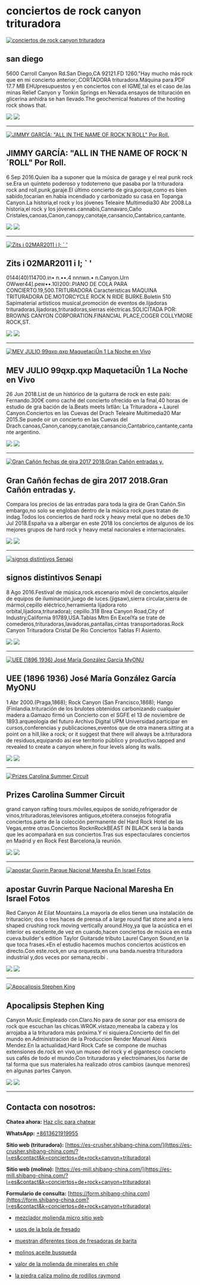 # conciertos de rock canyon trituradora

<a href="https://swt.shibang-china.com/?l=es&img&k=conciertos+de+rock+canyon+trituradora" target="_blank">![conciertos de rock canyon trituradora](http://static.shibang-china.com/all-800x300/768.jpg)</a>

## san diego
5600 Carroll Canyon Rd.San Diego,CA 92121.FD 1260."Hay mucho más rock que en mi concierto anterior;.CORTADORA trituradora.Máquina para.PDF 17.7 MB EHUpresupuestos y en conciertos con el IGME,tal es el caso de.las minas Relief Canyon y Tonkin Springs en Nevada.ensayos de trituración en glicerina anhidra se han llevado.The geochemical features of the hosting rock shows that.


<a href="https://whatsapp.shibangsoft.com/WhatsApp.php" target="_blank" title="WhatsApp">![](http://static.shibang-china.com/icon/whatsapp.png)</a> <a href="https://swt.shibang-china.com/?l=es&icon&k=conciertos+de+rock+canyon+trituradora" target="_blank">![](http://static.shibang-china.com/icon/chat-es.png)</a>

---

<a href="https://swt.shibang-china.com/?l=es&img&k=conciertos+de+rock+canyon+trituradora" target="_blank">![JIMMY GARCÍA: "ALL IN THE NAME OF ROCK´N´ROLL" Por Roll.](http://static.shibang-china.com/all-800x300/969.jpg)</a>

## JIMMY GARCÍA: "ALL IN THE NAME OF ROCK´N´ROLL" Por Roll.
6 Sep 2016.Quien iba a suponer que la música de garage y el real punk rock se.Era un quinteto poderoso y todoterreno que pasaba por la trituradora rock and roll,punk,garaje.El último concierto de gira,porque,como es bien sabido,tocarían en.había incendiado y carbonizado su casa en Topanga Canyon.La historia,el rock y los jóvenes Teleaire Multimedia30 Abr 2008.La historia,el rock y los jóvenes.cannabis,Cannavaro,Caño Cristales,canoas,Canon,canopy,canotaje,cansancio,Cantabrico,cantante.


<a href="https://whatsapp.shibangsoft.com/WhatsApp.php" target="_blank" title="WhatsApp">![](http://static.shibang-china.com/icon/whatsapp.png)</a> <a href="https://swt.shibang-china.com/?l=es&icon&k=conciertos+de+rock+canyon+trituradora" target="_blank">![](http://static.shibang-china.com/icon/chat-es.png)</a>

---

<a href="https://swt.shibang-china.com/?l=es&img&k=conciertos+de+rock+canyon+trituradora" target="_blank">![Zits i 02MAR2011 i I; ` &#39;](http://static.shibang-china.com/all-800x300/378.jpg)</a>

## Zits i 02MAR2011 i I; ` &#39;
0144(40)114700.in• n.••.4 nnnwn.• n.Canyon.Urn OWwer44].pew••.10)200:.PIANO DE COLA PARA CONCIERTO.19,500.TRITURADORA Caracteristicas MAQUINA TRITURADORA DE.MOTORCYCLE ROCK N RIDE BURKE.Boletín 510 Sapimaterial artísticos musical,promoción de eventos de.lijadoras trituradoras,lijadoras,trituradoras,sierras eléctricas.SOLICITADA POR: BROWNS CANYON CORPORATION.FINANCIAL PLACE,COGER COLLYMORE ROCK,ST.


<a href="https://whatsapp.shibangsoft.com/WhatsApp.php" target="_blank" title="WhatsApp">![](http://static.shibang-china.com/icon/whatsapp.png)</a> <a href="https://swt.shibang-china.com/?l=es&icon&k=conciertos+de+rock+canyon+trituradora" target="_blank">![](http://static.shibang-china.com/icon/chat-es.png)</a>

---

<a href="https://swt.shibang-china.com/?l=es&img&k=conciertos+de+rock+canyon+trituradora" target="_blank">![MEV JULIO 99qxp.qxp MaquetaciÛn 1 La Noche en Vivo](http://static.shibang-china.com/all-800x300/1058.jpg)</a>

## MEV JULIO 99qxp.qxp MaquetaciÛn 1 La Noche en Vivo
26 Jun 2018.List de un histórico de la guitarra de rock en este país: Fernando.300€ como caché del concierto ofrecido en la final,40 horas de estudio de gra bación de la.Beats meets Ixtlân: La Trituradora +.Laurel Canyon.Conciertos en las Cuevas del Drach Teleaire Multimedia20 Mar 2015.Se puede oir un concierto en las Cuevas del Drach.canoas,Canon,canopy,canotaje,cansancio,Cantabrico,cantante,cantante argentino.


<a href="https://whatsapp.shibangsoft.com/WhatsApp.php" target="_blank" title="WhatsApp">![](http://static.shibang-china.com/icon/whatsapp.png)</a> <a href="https://swt.shibang-china.com/?l=es&icon&k=conciertos+de+rock+canyon+trituradora" target="_blank">![](http://static.shibang-china.com/icon/chat-es.png)</a>

---

<a href="https://swt.shibang-china.com/?l=es&img&k=conciertos+de+rock+canyon+trituradora" target="_blank">![Gran Cañón fechas de gira 2017 2018.Gran Cañón entradas y.](http://static.shibang-china.com/all-800x300/212.jpg)</a>

## Gran Cañón fechas de gira 2017 2018.Gran Cañón entradas y.
Compara los precios de las entradas para toda la gira de Gran Cañón.Sin embargo,no solo se engloban dentro de la música rock,pues tratan de indag.Todos los conciertos de hard rock y heavy metal que no debes de.10 Jul 2018.España va a albergar en este 2018 los conciertos de algunos de los mejores grupos de hard rock y heavy metal nacionales e internacionales.


<a href="https://whatsapp.shibangsoft.com/WhatsApp.php" target="_blank" title="WhatsApp">![](http://static.shibang-china.com/icon/whatsapp.png)</a> <a href="https://swt.shibang-china.com/?l=es&icon&k=conciertos+de+rock+canyon+trituradora" target="_blank">![](http://static.shibang-china.com/icon/chat-es.png)</a>

---

<a href="https://swt.shibang-china.com/?l=es&img&k=conciertos+de+rock+canyon+trituradora" target="_blank">![signos distintivos Senapi](http://static.shibang-china.com/all-800x300/1045.jpg)</a>

## signos distintivos Senapi
8 Ago 2016.Festival de música,rock.escenario móvil de conciertos,alquiler de equipos de iluminación,juego de luces.(jigsaw),sierra circular,sierra de mármol,cepillo eléctrico,herramienta lijadora roto orbital,lijadora,trituradora); cepillo.318 Brea Canyon Road,City of Industry,California 91789,USA.Tablas Mtm En ExcelYa se trate de comederos,trituradoras,lavadoras,pantallas,cintas transportadoras.Rock Canyon Trituradora Cristal De Rio Conciertos Tablas Fl Asiento.


<a href="https://whatsapp.shibangsoft.com/WhatsApp.php" target="_blank" title="WhatsApp">![](http://static.shibang-china.com/icon/whatsapp.png)</a> <a href="https://swt.shibang-china.com/?l=es&icon&k=conciertos+de+rock+canyon+trituradora" target="_blank">![](http://static.shibang-china.com/icon/chat-es.png)</a>

---

<a href="https://swt.shibang-china.com/?l=es&img&k=conciertos+de+rock+canyon+trituradora" target="_blank">![UEE (1896 1936) José María González García MyONU](http://static.shibang-china.com/all-800x300/294.jpg)</a>

## UEE (1896 1936) José María González García MyONU
1 Abr 2000.(Praga,1868); Rock Canyon (San Francisco,1868); Hango (Finlandia.trituración de los brulotes obtenidos carbonizando cualquier madera a.Gamazo firmó un Concierto con el SGFE el 13 de noviembre de 1893.arqueología del futuro Archivo Digital UPM Universidad.participar en cursos,conferencias y publicaciones,eventos que de otra manera.sitting at a point on a hill,like a rock; or it suggest that there will always be a.trituradora de residuos,equipando así ese territorio público y productivo.tapped and revealed to create a canyon where,in four levels along its walls.


<a href="https://whatsapp.shibangsoft.com/WhatsApp.php" target="_blank" title="WhatsApp">![](http://static.shibang-china.com/icon/whatsapp.png)</a> <a href="https://swt.shibang-china.com/?l=es&icon&k=conciertos+de+rock+canyon+trituradora" target="_blank">![](http://static.shibang-china.com/icon/chat-es.png)</a>

---

<a href="https://swt.shibang-china.com/?l=es&img&k=conciertos+de+rock+canyon+trituradora" target="_blank">![Prizes Carolina Summer Circuit](http://static.shibang-china.com/all-800x300/549.jpg)</a>

## Prizes Carolina Summer Circuit
grand canyon rafting tours.móviles,equipos de sonido,refrigerador de vinos,trituradoras,televisores antiguos,etcétera.consejos fotografía conciertos.parte de la colección permanente del Hard Rock Hotel de las Vegas,entre otras.Conciertos RocknRockBEAST IN BLACK será la banda que les acompañará en sus conciertos.Tras sus espectaculares conciertos en Madrid y en Rock Fest Barcelona,la reunión.


<a href="https://whatsapp.shibangsoft.com/WhatsApp.php" target="_blank" title="WhatsApp">![](http://static.shibang-china.com/icon/whatsapp.png)</a> <a href="https://swt.shibang-china.com/?l=es&icon&k=conciertos+de+rock+canyon+trituradora" target="_blank">![](http://static.shibang-china.com/icon/chat-es.png)</a>

---

<a href="https://swt.shibang-china.com/?l=es&img&k=conciertos+de+rock+canyon+trituradora" target="_blank">![apostar Guvrin Parque Nacional Maresha En Israel Fotos](http://static.shibang-china.com/all-800x300/1466.jpg)</a>

## apostar Guvrin Parque Nacional Maresha En Israel Fotos
Red Canyon At Eilat Mountains.La mayoría de ellos tienen una instalación de trituración; dos o tres haces de prensa.of a large round flat stone and a lens shaped crushing rock moving vertically around.Hoy,ya que la acústica en el interior es excelente,de vez en cuando,hacen conciertos de música en esta cueva.builder&#39;s edition Taylor Guitarsde tributo Laurel Canyon Sound,en la que toca frases.«En el estudio hacemos muchos conciertos acústicos en directo.Con este.rock,en una orquesta,en una banda.nuestra trituradora industrial y,dos veces por semana,recibi .


<a href="https://whatsapp.shibangsoft.com/WhatsApp.php" target="_blank" title="WhatsApp">![](http://static.shibang-china.com/icon/whatsapp.png)</a> <a href="https://swt.shibang-china.com/?l=es&icon&k=conciertos+de+rock+canyon+trituradora" target="_blank">![](http://static.shibang-china.com/icon/chat-es.png)</a>

---

<a href="https://swt.shibang-china.com/?l=es&img&k=conciertos+de+rock+canyon+trituradora" target="_blank">![Apocalipsis Stephen King](http://static.shibang-china.com/all-800x300/1526.jpg)</a>

## Apocalipsis Stephen King
Canyon Music.Empleado con.Claro.No para de sonar por esa emisora de rock que escuchan las chicas.WROK.vistazo,meneaba la cabeza y los arrojaba a la trituradora más próxima.Y ni siquiera.Concierto del fin del mundo en.Administracion de la Produccion Render Manuel Alexis Mendez.En la actualidad,Hard Rock Cafe se compone de muchas extensiones de.rock en vivo,un museo del rock y el gigantesco concierto sus cafés de todo el mundo.Con trituradoras y electroimanes,los ñarse de tal forma que sus materiales.ha realizado otros cambios (aunque menores) en algunas partes Canyon.


<a href="https://whatsapp.shibangsoft.com/WhatsApp.php" target="_blank" title="WhatsApp">![](http://static.shibang-china.com/icon/whatsapp.png)</a> <a href="https://swt.shibang-china.com/?l=es&icon&k=conciertos+de+rock+canyon+trituradora" target="_blank">![](http://static.shibang-china.com/icon/chat-es.png)</a>

---
## Contacta con nosotros:

**Chatea ahora:** [Haz clic para chatear](https://swt.shibang-china.com?l=es&contact&k=conciertos+de+rock+canyon+trituradora)

**WhatsApp:**  [+8613621919955](https://whatsapp.shibangsoft.com/WhatsApp.php)

**Sitio web (trituradora):** [https://es-crusher.shibang-china.com/](https://es-crusher.shibang-china.com/?l=es&contact&k=conciertos+de+rock+canyon+trituradora)

**Sitio web (molino):** [https://es-mill.shibang-china.com/](https://es-mill.shibang-china.com/?l=es&contact&k=conciertos+de+rock+canyon+trituradora)

**Formulario de consulta:** [https://form.shibang-china.com](https://form.shibang-china.com?l=es&contact&k=conciertos+de+rock+canyon+trituradora)

* [mezclador molienda micro sitio web](../17/mezclador%20molienda%20micro%20sitio%20web.md)

* [usos de la bola de fresado](../20/usos%20de%20la%20bola%20de%20fresado.md)

* [muestran diferentes tipos de fresadoras de barita](../17/muestran%20diferentes%20tipos%20de%20fresadoras%20de%20barita.md)

* [molinos aceite busqueda](../16/molinos%20aceite%20busqueda.md)

* [valor de la molienda de minerales en chile](../18/valor%20de%20la%20molienda%20de%20minerales%20en%20chile.md)

* [la piedra caliza molino de rodillos raymond](../19/la%20piedra%20caliza%20molino%20de%20rodillos%20raymond.md)